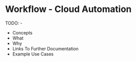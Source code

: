 # Workflow - Cloud Automation

TODO: -

* Concepts 
* What
* Why
* Links To Further Documentation
* Example Use Cases
